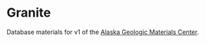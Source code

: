 # Granite
Database materials for v1 of the [Alaska Geologic Materials Center](https://dggs.alaska.gov/gmc/).
